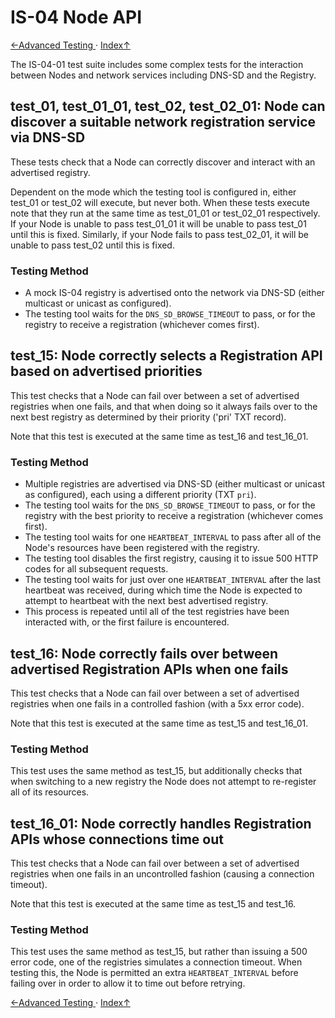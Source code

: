 # IS-04 Node API
[←Advanced Testing ](5.0._Advanced_Testing.md) · [ Index↑ ](..)

The IS-04-01 test suite includes some complex tests for the interaction between Nodes and network services including DNS-SD and the Registry.

## test_01, test_01_01, test_02, test_02_01: Node can discover a suitable network registration service via DNS-SD

These tests check that a Node can correctly discover and interact with an advertised registry.

Dependent on the mode which the testing tool is configured in, either test_01 or test_02 will execute, but never both. When these tests execute note that they run at the same time as test_01_01 or test_02_01 respectively. If your Node is unable to pass test_01_01 it will be unable to pass test_01 until this is fixed. Similarly, if your Node fails to pass test_02_01, it will be unable to pass test_02 until this is fixed.

### Testing Method

*   A mock IS-04 registry is advertised onto the network via DNS-SD (either multicast or unicast as configured).
*   The testing tool waits for the `DNS_SD_BROWSE_TIMEOUT` to pass, or for the registry to receive a registration (whichever comes first).

## test_15: Node correctly selects a Registration API based on advertised priorities

This test checks that a Node can fail over between a set of advertised registries when one fails, and that when doing so it always fails over to the next best registry as determined by their priority ('pri' TXT record).

Note that this test is executed at the same time as test_16 and test_16_01.

### Testing Method

*   Multiple registries are advertised via DNS-SD (either multicast or unicast as configured), each using a different priority (TXT `pri`).
*   The testing tool waits for the `DNS_SD_BROWSE_TIMEOUT` to pass, or for the registry with the best priority to receive a registration (whichever comes first).
*   The testing tool waits for one `HEARTBEAT_INTERVAL` to pass after all of the Node's resources have been registered with the registry.
*   The testing tool disables the first registry, causing it to issue 500 HTTP codes for all subsequent requests.
*   The testing tool waits for just over one `HEARTBEAT_INTERVAL` after the last heartbeat was received, during which time the Node is expected to attempt to heartbeat with the next best advertised registry.
*   This process is repeated until all of the test registries have been interacted with, or the first failure is encountered.

## test_16: Node correctly fails over between advertised Registration APIs when one fails

This test checks that a Node can fail over between a set of advertised registries when one fails in a controlled fashion (with a 5xx error code).

Note that this test is executed at the same time as test_15 and test_16_01.

### Testing Method

This test uses the same method as test_15, but additionally checks that when switching to a new registry the Node does not attempt to re-register all of its resources.

## test_16_01: Node correctly handles Registration APIs whose connections time out

This test checks that a Node can fail over between a set of advertised registries when one fails in an uncontrolled fashion (causing a connection timeout).

Note that this test is executed at the same time as test_15 and test_16.

### Testing Method

This test uses the same method as test_15, but rather than issuing a 500 error code, one of the registries simulates a connection timeout. When testing this, the Node is permitted an extra `HEARTBEAT_INTERVAL` before failing over in order to allow it to time out before retrying.

[←Advanced Testing ](5.0._Advanced_Testing.md) · [ Index↑ ](..)
